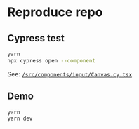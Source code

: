 # Reproduce repo

## Cypress test

```sh
yarn
npx cypress open --component
```

See: [`/src/components/input/Canvas.cy.tsx`](src/components/input/Canvas.cy.tsx)

## Demo

```sh
yarn
yarn dev
```
